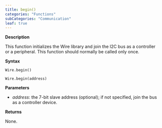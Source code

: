 ```yaml
---
title: begin()
categories: "Functions"
subCategories: "Communication"
leaf: true
---
```


**Description**

This function initializes the Wire library and join the I2C bus as a
controller or a peripheral. This function should normally be called only
once.

**Syntax**

`Wire.begin()`

`Wire.begin(address)`

**Parameters**

-   *address*: the 7-bit slave address (optional); if not specified,
    join the bus as a controller device.

**Returns**

None.
